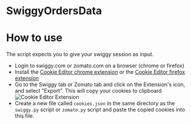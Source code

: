 # SwiggyOrdersData

# How to use

The script expects you to give your swiggy session as input.

- Login to swiggy.com or zomato.com on a browser (chrome or firefox)
- Install the [Cookie Editor chrome extension](https://chrome.google.com/webstore/detail/cookie-editor/hlkenndednhfkekhgcdicdfddnkalmdm?hl=en) or the [Cookie Editor firefox extension](https://addons.mozilla.org/en-US/firefox/addon/cookie-editor/)
- Go to the Swiggy tab or Zomato tab and click on the Extension's icon, and select "Export". This will copy your cookies to clipboard
  ![Cookie Editor Extension](assets/screenshot.png "Text to show on mouseover")
- Create a new file called `cookies.json` in the same directory as the `swiggy.py` script or `zomato.py` script and paste the copied cookies into this file.

